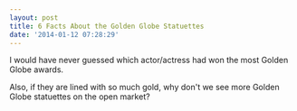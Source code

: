 ```yaml
---
layout: post
title: 6 Facts About the Golden Globe Statuettes
date: '2014-01-12 07:28:29'
---
```


<p>I would have never guessed which actor/actress had won the most Golden Globe awards. </p>

<p>Also, if they are lined with so much gold, why don't we see more Golden Globe statuettes on the open market? </p>